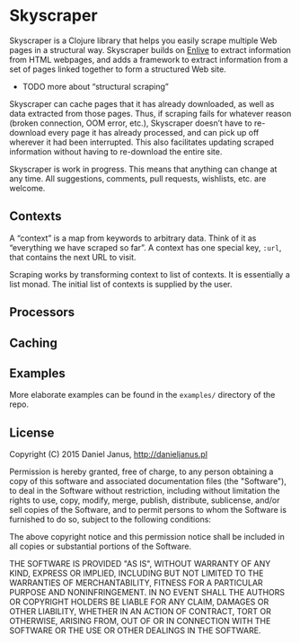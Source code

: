 # Skyscraper

Skyscraper is a Clojure library that helps you easily scrape multiple Web pages in a structural way. Skyscraper builds on [Enlive] to extract information from HTML webpages, and adds a framework to extract information from a set of pages linked together to form a structured Web site.

 - TODO more about “structural scraping”

Skyscraper can cache pages that it has already downloaded, as well as data extracted from those pages. Thus, if scraping fails for whatever reason (broken connection, OOM error, etc.), Skyscraper doesn’t have to re-download every page it has already processed, and can pick up off wherever it had been interrupted. This also facilitates updating scraped information without having to re-download the entire site.

Skyscraper is work in progress. This means that anything can change at any time. All suggestions, comments, pull requests, wishlists, etc. are welcome.

 [Enlive]: http://TODO

## Contexts

A “context” is a map from keywords to arbitrary data. Think of it as “everything we have scraped so far”. A context has one special key, `:url`, that contains the next URL to visit.

Scraping works by transforming context to list of contexts. It is essentially a list monad. The initial list of contexts is supplied by the user.

## Processors

## Caching

## Examples

More elaborate examples can be found in the `examples/` directory of the repo.

## License

Copyright (C) 2015 Daniel Janus, http://danieljanus.pl

Permission is hereby granted, free of charge, to any person obtaining a copy
of this software and associated documentation files (the "Software"), to deal
in the Software without restriction, including without limitation the rights
to use, copy, modify, merge, publish, distribute, sublicense, and/or sell
copies of the Software, and to permit persons to whom the Software is
furnished to do so, subject to the following conditions:

The above copyright notice and this permission notice shall be included in
all copies or substantial portions of the Software.

THE SOFTWARE IS PROVIDED "AS IS", WITHOUT WARRANTY OF ANY KIND, EXPRESS OR
IMPLIED, INCLUDING BUT NOT LIMITED TO THE WARRANTIES OF MERCHANTABILITY,
FITNESS FOR A PARTICULAR PURPOSE AND NONINFRINGEMENT. IN NO EVENT SHALL THE
AUTHORS OR COPYRIGHT HOLDERS BE LIABLE FOR ANY CLAIM, DAMAGES OR OTHER
LIABILITY, WHETHER IN AN ACTION OF CONTRACT, TORT OR OTHERWISE, ARISING FROM,
OUT OF OR IN CONNECTION WITH THE SOFTWARE OR THE USE OR OTHER DEALINGS IN
THE SOFTWARE.
